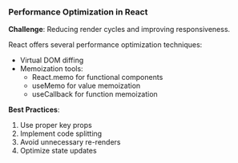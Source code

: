 ### Performance Optimization in React

**Challenge**: Reducing render cycles and improving responsiveness.

React offers several performance optimization techniques:

- Virtual DOM diffing
- Memoization tools:
  - React.memo for functional components
  - useMemo for value memoization
  - useCallback for function memoization
  
**Best Practices**:
1. Use proper key props
2. Implement code splitting
3. Avoid unnecessary re-renders
4. Optimize state updates